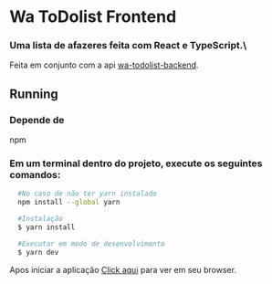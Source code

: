 # Wa ToDolist Frontend

### Uma lista de afazeres feita com React e TypeScript.\
Feita em conjunto com a api [wa-todolist-backend](<https://github.com/Feelpe/wa-todolist-backend>).

## Running

### Depende de
npm

### Em um terminal dentro do projeto, execute os seguintes comandos:

```bash
  #No caso de não ter yarn instalado
  npm install --global yarn 
```

```bash
  #Instalação
  $ yarn install

  #Executar em modo de desenvolvimento
  $ yarn dev
```

Apos iniciar a aplicação [Click aqui](http://127.0.0.1:5173/) para ver em seu browser.
